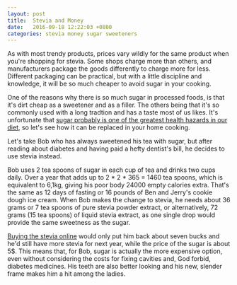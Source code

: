 ```yaml
---
layout: post
title:  Stevia and Money
date:   2016-09-18 12:22:03 +0800
categories: stevia money sugar sweeteners
---
```


As with most trendy products, prices vary wildly for the same product when you're shopping for stevia. Some shops charge more than others, and manufacturers package the goods differently to charge more for less.
Different packaging can be practical, but with a little discipline and knowledge, it will be so much cheaper to avoid sugar in your cooking.

One of the reasons why there is so much sugar in processed foods, is that it's dirt cheap as a sweetener and as a filler. The others being that it's so commonly used with a long tradtion and has a taste most of us likes. It's unfortunate that [sugar probably is one of the greatest health hazards in our diet](http://www.theguardian.com/society/2016/apr/07/the-sugar-conspiracy-robert-lustig-john-yudkin/), so let's see how it can be replaced in your home cooking.

Let's take Bob who has always sweetened his tea with sugar, but after reading about diabetes and having paid a hefty dentist's bill, he decides to use stevia instead.

Bob uses 2 tea spoons of sugar in each cup of tea and drinks two cups daily. Over a year that adds up to 2 * 2 * 365 = 1460 tea spoons, which is equivalent to 6,1kg, giving his poor body 24000 empty calories extra. That's the same as 12 days of fasting or 16 pounds of Ben and Jerry's cookie dough ice cream.
When Bob makes the change to stevia, he needs about 36 grams or 7 tea spoons of pure stevia powder extract, or alternatively, 72 grams (15 tea spoons) of liquid stevia extract, as one single drop would provide the same sweetness as the sugar.

[Buying the stevia online](http://www.herbvu.com/main/stevia-powder) would only put him back about seven bucks and he'd still have more stevia for next year, while the price of the sugar is about 5$. This means that, for Bob, sugar is actually the more expensive option, even without considering the costs for fixing cavities and, God forbid, diabetes medicines. His teeth are also better looking and his new, slender frame makes him a hit among the ladies. 